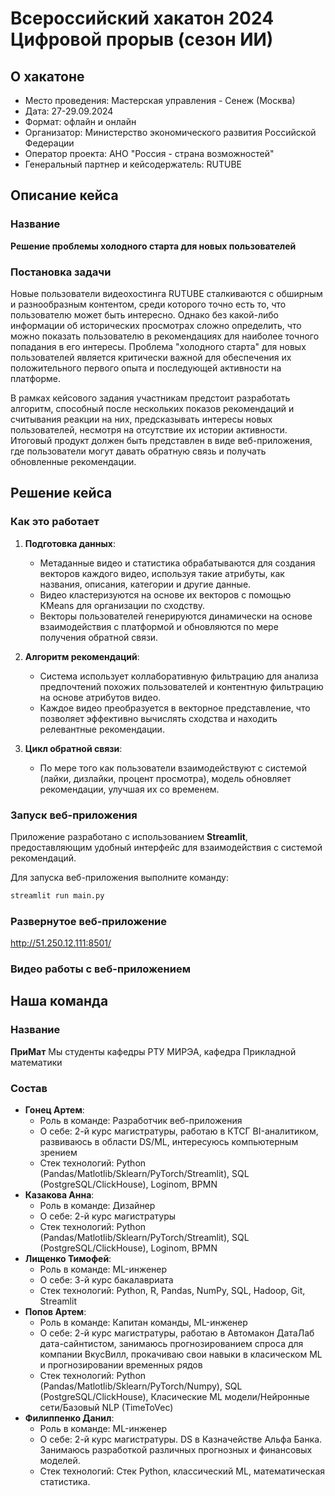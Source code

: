 # Всероссийский хакатон 2024 Цифровой прорыв (сезон ИИ)

## О хакатоне
- Место проведения: Мастерская управления - Сенеж (Москва)
- Дата: 27-29.09.2024
- Формат: офлайн и онлайн
- Организатор: Министерство экономического развития Российской Федерации
- Оператор проекта: АНО "Россия - страна возможностей"
- Генеральный партнер и кейсодержатель: RUTUBE

## Описание кейса

### Название 
**Решение проблемы холодного старта для новых пользователей**

### Постановка задачи
Новые пользователи видеохостинга RUTUBE сталкиваются с обширным и разнообразным контентом, среди которого точно есть то, что пользователю может быть интересно. Однако без какой-либо информации об исторических просмотрах сложно определить, что можно показать пользователю в рекомендациях для наиболее точного попадания в его интересы. Проблема "холодного старта" для новых пользователей является критически важной для обеспечения их положительного первого опыта и последующей активности на платформе.

В рамках кейсового задания участникам предстоит разработать алгоритм, способный после нескольких показов рекомендаций и считывания реакции на них, предсказывать интересы новых пользователей, несмотря на отсутствие их истории активности. Итоговый продукт должен быть представлен в виде веб-приложения, где пользователи могут давать обратную связь и получать обновленные рекомендации.

## Решение кейса

### Как это работает

1. **Подготовка данных**: 
    - Метаданные видео и статистика обрабатываются для создания векторов каждого видео, используя такие атрибуты, как названия, описания, категории и другие данные.
    - Видео кластеризуются на основе их векторов с помощью KMeans для организации по сходству.
    - Векторы пользователей генерируются динамически на основе взаимодействия с платформой и обновляются по мере получения обратной связи.

2. **Алгоритм рекомендаций**:
   - Система использует коллаборативную фильтрацию для анализа предпочтений похожих пользователей и контентную фильтрацию на основе атрибутов видео.
   - Каждое видео преобразуется в векторное представление, что позволяет эффективно вычислять сходства и находить релевантные рекомендации.

3. **Цикл обратной связи**:
   - По мере того как пользователи взаимодействуют с системой (лайки, дизлайки, процент просмотра), модель обновляет рекомендации, улучшая их со временем.

### Запуск веб-приложения

Приложение разработано с использованием **Streamlit**, предоставляющим удобный интерфейс для взаимодействия с системой рекомендаций.

Для запуска веб-приложения выполните команду:

```bash
streamlit run main.py
```

### Развернутое веб-приложение
http://51.250.12.111:8501/

### Видео работы с веб-приложением


## Наша команда

### Название 
**ПриМат**
Мы студенты кафедры РТУ МИРЭА, кафедра Прикладной математики

### Состав
- **Гонец Артем**: 
  - Роль в команде: Разработчик веб-приложения
  - О себе: 2-й курс магистратуры, работаю в КТСГ BI-аналитиком, развиваюсь в области DS/ML, интересуюсь компьютерным зрением
  - Стек технологий: Python (Pandas/Matlotlib/Sklearn/PyTorch/Streamlit), SQL (PostgreSQL/ClickHouse), Loginom, BPMN
- **Казакова Анна**: 
  - Роль в команде: Дизайнер
  - О себе: 2-й курс магистратуры
  - Стек технологий: Python (Pandas/Matlotlib/Sklearn/PyTorch/Streamlit), SQL (PostgreSQL/ClickHouse), Loginom, BPMN
- **Лищенко Тимофей**: 
  - Роль в команде: ML-инженер
  - О себе: 3-й курс бакалавриата
  - Стек технологий: Python, R, Pandas, NumPy, SQL, Hadoop, Git, Streamlit
- **Попов Артем**:
  - Роль в команде: Капитан команды, ML-инженер
  - О себе: 2-й курс магистратуры, работаю в Автомакон ДатаЛаб дата-сайнтистом, занимаюсь прогнозированием спроса для компании ВкусВилл, прокачиваю свои навыки в класическом ML и прогнозировании временных рядов
  - Стек технологий: Python (Pandas/Matlotlib/Sklearn/PyTorch/Numpy), SQL (PostgreSQL/ClickHouse), Класические ML модели/Нейронные сети/Базовый NLP (TimeToVec)
- **Филиппенко Данил**:
  - Роль в команде: ML-инженер
  - О себе: 2-й курс магистратуры. DS в Казначействе Альфа Банка. Занимаюсь разработкой различных прогнозных и финансовых моделей.
  - Стек технологий: Стек Python, классический ML, математическая статистика.
